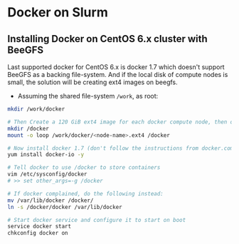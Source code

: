 # Docker on Slurm

Installing Docker on CentOS 6.x cluster with BeeGFS
-------------------------------------------------
Last supported docker for CentOS 6.x is docker 1.7 which doesn't support BeeGFS as a backing file-system. And if the local disk of compute nodes is small, the solution will be creating ext4 images on beegfs.
* Assuming the shared file-system ``/work``, as root:
```bash
mkdir /work/docker

# Then Create a 120 GiB ext4 image for each docker compute node, then on each compute node:
mkdir /docker
mount -o loop /work/docker/<node-name>.ext4 /docker

# Now install docker 1.7 (don't follow the instructions from docker.com because CentOS 6 is not there):
yum install docker-io -y

# Tell docker to use /docker to store containers
vim /etc/sysconfig/docker
# >> set other_args=-g /docker

# If docker complained, do the following instead:
mv /var/lib/docker /docker/
ln -s /docker/docker /var/lib/docker

# Start docker service and configure it to start on boot
service docker start
chkconfig docker on
```
